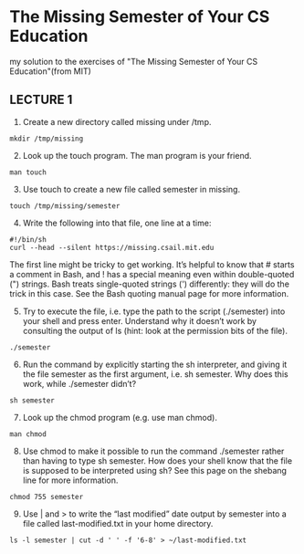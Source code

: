 # The Missing Semester of Your CS Education
my solution to the exercises of "The Missing Semester of Your CS Education"(from MIT)

## LECTURE 1

1. Create a new directory called missing under /tmp.
```
mkdir /tmp/missing
```

2. Look up the touch program. The man program is your friend.
```
man touch
```

3. Use touch to create a new file called semester in missing.
```
touch /tmp/missing/semester
```

4. Write the following into that file, one line at a time:
```
#!/bin/sh
curl --head --silent https://missing.csail.mit.edu
```

The first line might be tricky to get working. It’s helpful to know that # starts a comment in Bash, and ! has a special meaning even within double-quoted (") strings. Bash treats single-quoted strings (') differently: they will do the trick in this case. See the Bash quoting manual page for more information.

5. Try to execute the file, i.e. type the path to the script (./semester) into your shell and press enter. Understand why it doesn’t work by consulting the output of ls (hint: look at the permission bits of the file).
```
./semester
```

6. Run the command by explicitly starting the sh interpreter, and giving it the file semester as the first argument, i.e. sh semester. Why does this work, while ./semester didn’t?
```
sh semester
```

7. Look up the chmod program (e.g. use man chmod).
```
man chmod
```

8. Use chmod to make it possible to run the command ./semester rather than having to type sh semester. How does your shell know that the file is supposed to be interpreted using sh? See this page on the shebang line for more information.
```
chmod 755 semester
```

9. Use | and > to write the “last modified” date output by semester into a file called last-modified.txt in your home directory.
```
ls -l semester | cut -d ' ' -f '6-8' > ~/last-modified.txt
```
